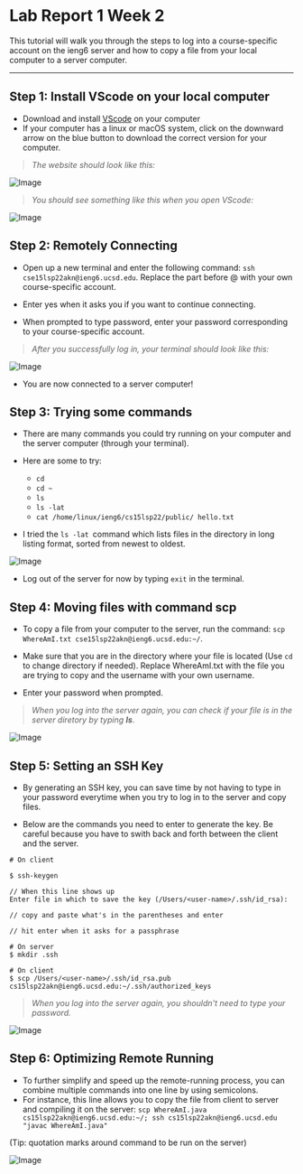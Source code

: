 # Lab Report 1 Week 2

This tutorial will walk you through the steps to log into a course-specific account on the ieng6 server and how to copy a file from your local computer to a server computer.

---

## Step 1: Install VScode on your local computer

* Download and install [VScode](https://code.visualstudio.com/) on your computer
* If your computer has a linux or macOS system, click on the downward arrow on the blue button to download the correct version for your computer.

> *The website should look like this:*

![Image](lab1-step2.png)


> *You should see something like this when you open VScode:*

![Image](lab-1-step-1.png)

## Step 2: Remotely Connecting

* Open up a new terminal and enter the following command: `ssh cse15lsp22akn@ieng6.ucsd.edu`. Replace the part before @ with your own course-specific account.

* Enter yes when it asks you if you want to continue connecting.

* When prompted to type password, enter your password corresponding to your course-specific account.

>*After you successfully log in, your terminal should look like this:*

![Image](lab1-step2-terminal.png)

* You are now connected to a server computer!

## Step 3: Trying some commands

* There are many commands you could try running on your computer and the server computer (through your terminal).

* Here are some to try:
    * `cd`
    * `cd ~`
    * `ls` 
    * `ls -lat`
    * `cat /home/linux/ieng6/cs15lsp22/public/ hello.txt`
* I tried the `ls -lat `command which lists files in the directory in long listing format, sorted from newest to oldest.

![Image](lab1-step3.png)

* Log out of the server for now by typing   `exit` in the terminal.

## Step 4: Moving files with command **scp**

* To copy a file from your computer to the server, run the command: `scp WhereAmI.txt cse15lsp22akn@ieng6.ucsd.edu:~/`.

* Make sure that you are in the directory where your file is located (Use `cd` to change directory if needed). Replace WhereAmI.txt with the file you are trying to copy and the username with your own username.

* Enter your password when prompted.

> *When you log into the server again, you can check if your file is in the server diretory by typing **ls**.*

![Image](lab1-step4.png)

## Step 5: Setting an SSH Key

* By generating an SSH key, you can save time by not having to type in your password everytime when you try to log in to the server and copy files.

* Below are the commands you need to enter to generate the key. Be careful because you have to swith back and forth between the client and the server.

```
# On client

$ ssh-keygen

// When this line shows up
Enter file in which to save the key (/Users/<user-name>/.ssh/id_rsa): 

// copy and paste what's in the parentheses and enter

// hit enter when it asks for a passphrase
```

```
# On server
$ mkdir .ssh
```

```
# On client
$ scp /Users/<user-name>/.ssh/id_rsa.pub cs15lsp22akn@ieng6.ucsd.edu:~/.ssh/authorized_keys
```

> *When you log into the server again, you shouldn't need to type your password.*

![Image](lab1-step5.png)

## Step 6: Optimizing Remote Running

* To further simplify and speed up the remote-running process, you can combine multiple commands into one line by using semicolons.
* For instance, this line allows you to copy the file from client to server and compiling it on the server:  `scp WhereAmI.java cs15lsp22akn@ieng6.ucsd.edu:~/; ssh cs15lsp22akn@ieng6.ucsd.edu "javac WhereAmI.java"`

(Tip: quotation marks around command to be run on the server)

>
![Image](lab1-step6.png)
